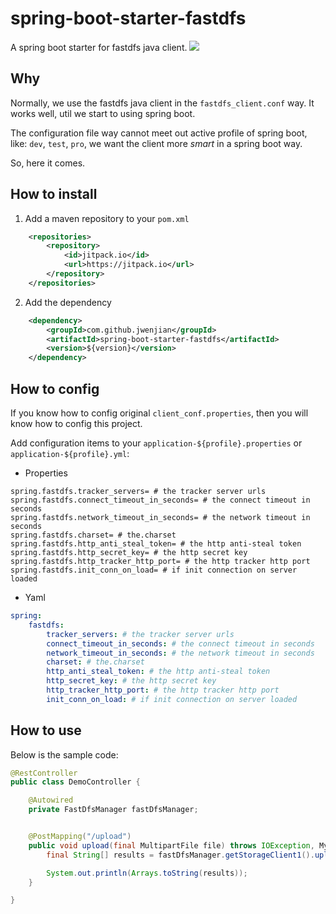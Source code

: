 # spring-boot-starter-fastdfs
A spring boot starter for fastdfs java client. [![](https://jitpack.io/v/jwenjian/spring-boot-starter-fastdfs.svg)](https://jitpack.io/#jwenjian/spring-boot-starter-fastdfs)

## Why
Normally, we use the fastdfs java client in the `fastdfs_client.conf` way.
It works well, util we start to using spring boot.

The configuration file way cannot meet out active profile of spring boot, like: `dev`, `test`, `pro`, we want
the client more *smart* in a spring boot way.

So, here it comes.

## How to install
1. Add a maven repository to your `pom.xml`
```xml
	<repositories>
		<repository>
		    <id>jitpack.io</id>
		    <url>https://jitpack.io</url>
		</repository>
	</repositories>
```
2. Add the dependency
```xml
	<dependency>
	    <groupId>com.github.jwenjian</groupId>
	    <artifactId>spring-boot-starter-fastdfs</artifactId>
	    <version>${version}</version>
	</dependency>
```
## How to config
If you know how to config original `client_conf.properties`, then you will know how to config this project.

Add configuration items to your `application-${profile}.properties` or `application-${profile}.yml`:

- Properties
```properties
spring.fastdfs.tracker_servers= # the tracker server urls
spring.fastdfs.connect_timeout_in_seconds= # the connect timeout in seconds
spring.fastdfs.network_timeout_in_seconds= # the network timeout in seconds
spring.fastdfs.charset= # the.charset
spring.fastdfs.http_anti_steal_token= # the http anti-steal token
spring.fastdfs.http_secret_key= # the http secret key
spring.fastdfs.http_tracker_http_port= # the http tracker http port
spring.fastdfs.init_conn_on_load= # if init connection on server loaded
```

- Yaml
```yaml
spring:
    fastdfs:
        tracker_servers: # the tracker server urls
        connect_timeout_in_seconds: # the connect timeout in seconds
        network_timeout_in_seconds: # the network timeout in seconds
        charset: # the.charset
        http_anti_steal_token: # the http anti-steal token
        http_secret_key: # the http secret key
        http_tracker_http_port: # the http tracker http port
        init_conn_on_load: # if init connection on server loaded
```

## How to use

Below is the sample code:
```java
@RestController
public class DemoController {

    @Autowired
    private FastDfsManager fastDfsManager;


    @PostMapping("/upload")
    public void upload(final MultipartFile file) throws IOException, MyException {
        final String[] results = fastDfsManager.getStorageClient1().upload_file(file.getBytes(), "jpg", null);

        System.out.println(Arrays.toString(results));
    }

}
```
